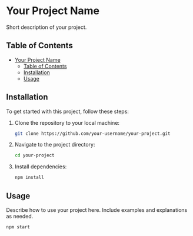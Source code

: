 # Your Project Name

Short description of your project.

## Table of Contents

- [Your Project Name](#your-project-name)
  - [Table of Contents](#table-of-contents)
  - [Installation](#installation)
  - [Usage](#usage)

## Installation

To get started with this project, follow these steps:

1. Clone the repository to your local machine:

    ```bash
    git clone https://github.com/your-username/your-project.git
    ```

2. Navigate to the project directory:

    ```bash
    cd your-project
    ```

3. Install dependencies:

    ```bash
    npm install
    ```

## Usage

Describe how to use your project here. Include examples and explanations as needed.

```bash
npm start
